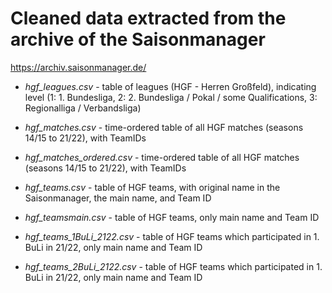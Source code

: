 # Cleaned data extracted from the archive of the Saisonmanager
https://archiv.saisonmanager.de/

- *hgf_leagues.csv* - table of leagues (HGF - Herren Großfeld), indicating level (1: 1. Bundesliga, 2: 2. Bundesliga / Pokal / some Qualifications, 3: Regionalliga / Verbandsliga)
 
- *hgf_matches.csv* - time-ordered table of all HGF matches (seasons 14/15 to 21/22), with TeamIDs

- *hgf_matches_ordered.csv* - time-ordered table of all HGF matches (seasons 14/15 to 21/22), with TeamIDs

- *hgf_teams.csv* - table of HGF teams, with original name in the Saisonmanager, the main name, and Team ID

- *hgf_teamsmain.csv* - table of HGF teams, only main name and Team ID

- *hgf_teams_1BuLi_2122.csv* - table of HGF teams which participated in 1. BuLi in 21/22, only main name and Team ID

- *hgf_teams_2BuLi_2122.csv* - table of HGF teams which participated in 1. BuLi in 21/22, only main name and Team ID
